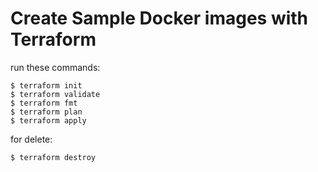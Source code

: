 # Create Sample Docker images with Terraform

run these commands:

```
$ terraform init
$ terraform validate
$ terraform fmt
$ terraform plan
$ terraform apply
```
for delete:
```
$ terraform destroy
```
